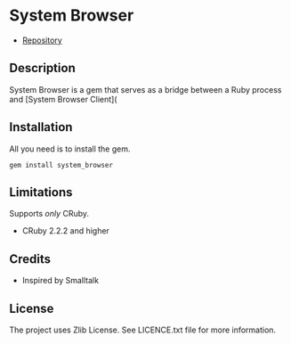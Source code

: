 System Browser
==

* [Repository](https://github.com/kyrylo/system_browser/)

Description
-----------

System Browser is a gem that serves as a bridge between a Ruby process and
[System Browser Client](

Installation
------------

All you need is to install the gem.

    gem install system_browser

Limitations
-----------

Supports *only* CRuby.

* CRuby 2.2.2 and higher

Credits
-------

* Inspired by Smalltalk

License
-------

The project uses Zlib License. See LICENCE.txt file for more information.
